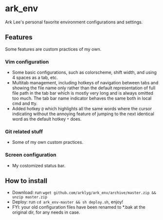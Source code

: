 # ark_env
Ark Lee's personal favorite environment configurations and settings.

## Features
Some features are custom practices of my own.

### Vim configuration 
*  Some basic configurations, such as colorscheme, shift width, and using 4 spaces as a tab, etc.
*  Multitab management, including hotkeys of navigation between tabs and showing the file name only rather than the default representation of full file path in the tab bar which is mostly very long and is always omitted too much. The tab bar name indicator behaves the same both in local cmd and tty.
*  Added hotkey ```@``` which highlights all the same words where the cursor indicating without the annoying feature of jumping to the next identical word as the default hotkey ```*``` does.

### Git related stuff
*  Some of my own custom practices.

### Screen configuration
*  My costomized status bar.

## How to install
*  Download: run ```wget github.com/arklyg/ark_env/archive/master.zip && unzip master.zip```
*  Deploy: run ```cd ark_env-master && sh deploy.sh```, enjoy!
*  FYI: your old configuration files have been renamed to *.bak at the original dir, for any needs in case.
